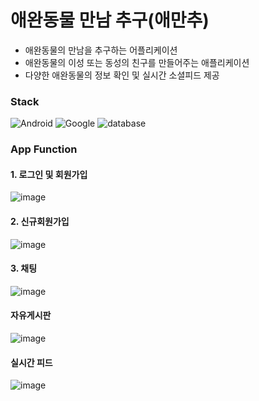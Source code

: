 # 애완동물 만남 추구(애만추)
- 애완동물의 만남을 추구하는 어플리케이션
- 애완동물의 이성 또는 동성의 친구를 만들어주는 애플리케이션
- 다양한 애완동물의 정보 확인 및 실시간 소셜피드 제공
### Stack
<img alt="Android" src ="https://img.shields.io/badge/Android-3DDC84.svg?&style=for-the-badge&logo=Android&logoColor=white"/> <img alt="Google" src ="https://img.shields.io/badge/Google Cloud-4285F4.svg?&style=for-the-badge&logo=Google Cloud&logoColor=white"/> <img alt="database" src ="https://img.shields.io/badge/Firebase-FFCA28.svg?&style=for-the-badge&logo=Firebase&logoColor=black"/>  

### App Function
#### 1. 로그인 및 회원가입
![image](https://github.com/limminhyuck/pet_matching_app/assets/72598298/a9ad1c07-4c89-4636-95a5-ad96690d39e7)
#### 2. 신규회원가입
![image](https://github.com/limminhyuck/pet_matching_app/assets/72598298/c6761c5f-4656-4e4c-a486-cc64ad4a4ce4)
#### 3. 채팅
![image](https://github.com/limminhyuck/pet_matching_app/assets/72598298/25142239-a4e6-46dd-9d53-66a2c66d456b)

#### 자유게시판
![image](https://github.com/limminhyuck/pet_matching_app/assets/72598298/66b00eab-fd84-40ce-85f1-80d292f777f6)


#### 실시간 피드
![image](https://github.com/limminhyuck/pet_matching_app/assets/72598298/b1bda0f4-a37a-458f-bd72-a5198d29922e)





